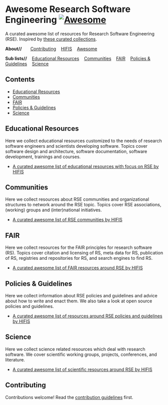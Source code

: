 <!--lint disable remark-lint-double-link-->
# Awesome Research Software Engineering [![Awesome](https://awesome.re/badge.svg)](https://awesome.re)

A curated awesome list of resources for Research Software Engineering (RSE). Inspired by [these curated collections](https://github.com/sindresorhus/awesome).

**About//** &nbsp;&nbsp;&nbsp;&nbsp;&nbsp;
[Contributing](contributing.md)&nbsp;&nbsp;&nbsp;
[HIFIS](https://hifis.net)&nbsp;&nbsp;&nbsp;
[Awesome](https://github.com/sindresorhus/awesome)

**Sub lists//**&nbsp;&nbsp;&nbsp;
[Educational Resources](https://github.com/hifis-net/awesome-rse-education)&nbsp;&nbsp;&nbsp;
[Communities](https://github.com/hifis-net/awesome-rse-communities)&nbsp;&nbsp;&nbsp;
[FAIR](https://github.com/hifis-net/awesome-rse-fair)&nbsp;&nbsp;&nbsp;
[Policies & Guidelines](https://github.com/hifis-net/awesome-rse-policies)&nbsp;&nbsp;&nbsp;
[Science](https://github.com/hifis-net/awesome-rse-science)

## Contents
- [Educational Resources](#educational-resources)
- [Communities](#communities)
- [FAIR](#fair)
- [Policies & Guidelines](#policies--guidelines)
- [Science](#science)

## Educational Resources
Here we collect educational resources customized to the needs of research software engineers and scientists developing software. Topics cover software design and architecture, software documentation, software development, trainings and courses.

- [A curated awesome list of educational resources with focus on RSE by HIFIS](https://github.com/hifis-net/awesome-rse-education)

## Communities
Here we collect resources about RSE communities and organizational structures to network around the RSE topic. Topics cover RSE associations, (working) groups and (inter)national initiatives.

- [A curated awesome list of RSE communities by HIFIS](https://github.com/hifis-net/awesome-rse-communities)

## FAIR
Here we collect resources for the FAIR principles for research software (RS). Topics cover citation and licensing of RS, meta data for RS, publication of RS, registries and repositories for RS, and search engines to find RS.

- [A curated awesome list of FAIR resources around RSE by HIFIS](https://github.com/hifis-net/awesome-rse-fair)

## Policies & Guidelines
Here we collect information about RSE policies and guidelines and advice about how to write and enact them. We also take a look at open source policies and guidelines.

- [A curated awesome list of resources around RSE policies and guidelines by HIFIS](https://github.com/hifis-net/awesome-rse-policies)

## Science
Here we collect science related resources which deal with research software. We cover scientific working groups, projects, conferences, and literature.

- [A curated awesome list of scientific resources around RSE by HIFIS](https://github.com/hifis-net/awesome-rse-science)

## Contributing

Contributions welcome! Read the [contribution guidelines](contributing.md) first.
